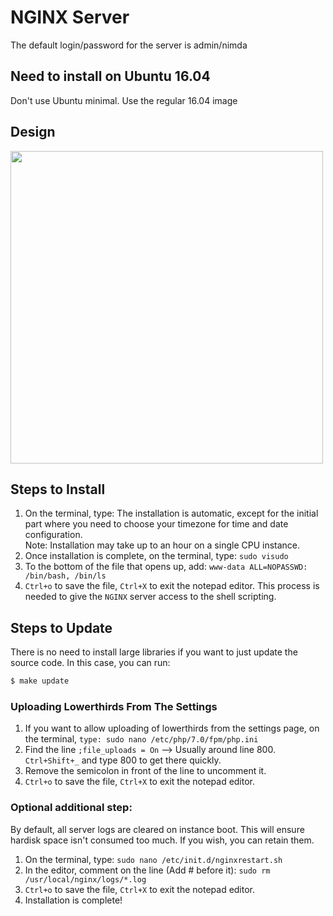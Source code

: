 # NGINX Server

The default login/password for the server is admin/nimda

## Need to install on Ubuntu 16.04

Don't use Ubuntu minimal. Use the regular 16.04 image

## Design

<img src="https://github.com/user-attachments/assets/0d913222-c192-42c4-b611-a5fa3d319eb0" align="center" width="500" >

## Steps to Install

1. On the terminal, type:
   The installation is automatic, except for the initial part where you need to choose your timezone for time and date configuration.  
    Note: Installation may take up to an hour on a single CPU instance.
1. Once installation is complete, on the terminal, type: `sudo visudo`
1. To the bottom of the file that opens up, add: `www-data ALL=NOPASSWD: /bin/bash, /bin/ls`
1. `Ctrl+o` to save the file, `Ctrl+X` to exit the notepad editor. This process is needed to give the `NGINX` server access to the shell scripting.

## Steps to Update

There is no need to install large libraries if you want to just update the source code. In this case, you can run:

```sh
$ make update
```

### Uploading Lowerthirds From The Settings

1. If you want to allow uploading of lowerthirds from the settings page, on the terminal, `type: sudo nano /etc/php/7.0/fpm/php.ini`
1. Find the line `;file_uploads = On` –> Usually around line 800. `Ctrl+Shift+_` and type 800 to get there quickly.
1. Remove the semicolon in front of the line to uncomment it.
1. `Ctrl+o` to save the file, `Ctrl+X` to exit the notepad editor.

### Optional additional step:

By default, all server logs are cleared on instance boot. This will ensure hardisk space isn't consumed too much. If you wish, you can retain them.

1. On the terminal, type: `sudo nano /etc/init.d/nginxrestart.sh`
1. In the editor, comment on the line (Add # before it): `sudo rm /usr/local/nginx/logs/*.log`
1. `Ctrl+o` to save the file, `Ctrl+X` to exit the notepad editor.
1. Installation is complete!
